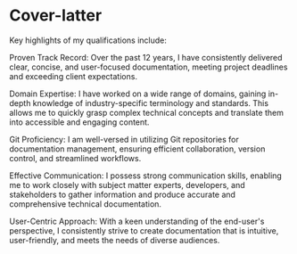 # Cover-latter
Key highlights of my qualifications include:

Proven Track Record: Over the past 12 years, I have consistently delivered clear, concise, and user-focused documentation, meeting project deadlines and exceeding client expectations.

Domain Expertise: I have worked on a wide range of domains, gaining in-depth knowledge of industry-specific terminology and standards. This allows me to quickly grasp complex technical concepts and translate them into accessible and engaging content.

Git Proficiency: I am well-versed in utilizing Git repositories for documentation management, ensuring efficient collaboration, version control, and streamlined workflows.

Effective Communication: I possess strong communication skills, enabling me to work closely with subject matter experts, developers, and stakeholders to gather information and produce accurate and comprehensive technical documentation.

User-Centric Approach: With a keen understanding of the end-user's perspective, I consistently strive to create documentation that is intuitive, user-friendly, and meets the needs of diverse audiences.
